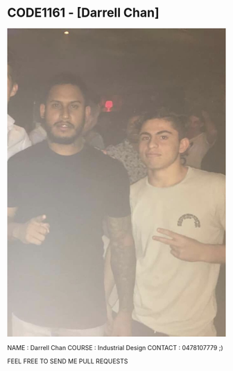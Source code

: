 # CODE1161 - [Darrell Chan]

![a photo of me](mugshot.png)

NAME    :   Darrell Chan
COURSE  :   Industrial Design
CONTACT :   0478107779 ;)

FEEL FREE TO SEND ME PULL REQUESTS
